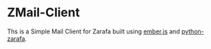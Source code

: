 # ZMail-Client

Ths is a Simple Mail Client for Zarafa built using [ember.js](http://www.emberjs.com) and [python-zarafa](https://github.com/zarafagroupware/python-zarafa).
